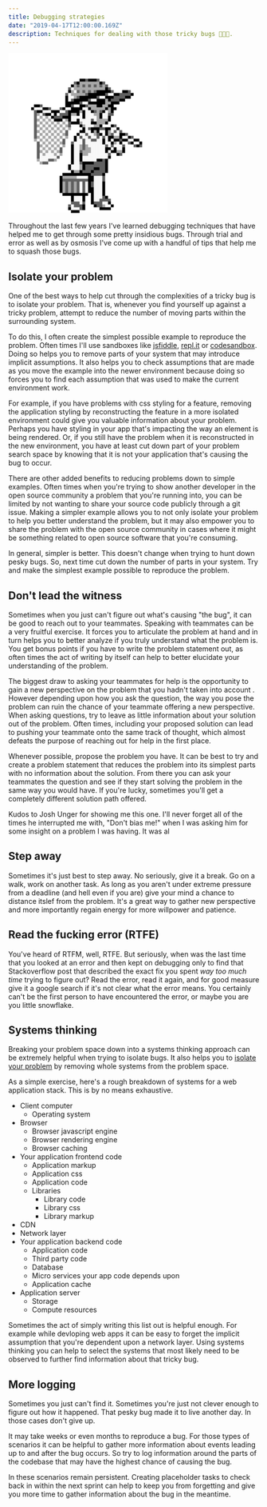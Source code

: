 ```yaml
---
title: Debugging strategies
date: "2019-04-17T12:00:00.169Z"
description: Techniques for dealing with those tricky bugs 🐛🐛🐛.
---
```


![](./bugcatcher.png)

Throughout the last few years I've learned debugging techniques that have helped me to get through some pretty insidious
bugs. Through trial and error as well as by osmosis I've come up with a handful of tips that help me to squash those
bugs.

## Isolate your problem

One of the best ways to help cut through the complexities of a tricky bug is to isolate your problem. That is,
whenever you find yourself up against a tricky problem, attempt to reduce the number of moving parts within the surrounding system.

To do this, I often create the simplest possible example to reproduce the problem. Often times I'll use sandboxes like [jsfiddle](https://jsfiddle.net),
[repl.it](https://repl.it) or [codesandbox](https://codesandbox.io). Doing so helps you to remove parts of your system
that may introduce implicit assumptions. It also helps you to check assumptions that are made as you move the example
into the newer environment because doing so forces you to find each assumption that was used to make the current environment work.

For example, if you have problems with css styling for a feature, removing the application styling by reconstructing the
feature in a more isolated environment could give you valuable information about your problem. Perhaps you
have styling in your app that's impacting the way an element is being rendered. Or, if you still have the problem
when it is reconstructed in the new environment, you have at least cut down part of your problem search space by knowing
that it is not your application that's causing the bug to occur.

There are other added benefits to reducing problems down to simple examples. Often times when you're trying to show another developer in the open source community a problem that you're running into, you can be limited by not wanting to share your source code publicly through a git issue. Making a simpler example allows you to not only isolate your problem to help you better understand the problem, but it may also empower you to share the problem with the open source community in cases where it might be something related to open source software that you're consuming.

In general, simpler is better. This doesn't change when trying to hunt down pesky bugs. So, next time cut down the number of parts in your system. Try and make the simplest example possible to reproduce the problem.

## Don't lead the witness

Sometimes when you just can't figure out what's causing "the bug", it can be good to reach out to your teammates. Speaking with
teammates can be a very fruitful exercise. It forces you to articulate the problem at hand and in turn helps you to
better analyze if you truly understand what the problem is. You get bonus points if you have to write the problem
statement out, as often times the act of writing by itself can help to better elucidate your understanding of the problem.

The biggest draw to asking your teammates for help is the opportunity to gain a new perspective on the problem that you hadn't taken into account
. However depending upon how you ask the question, the way you pose the problem can ruin the chance of your teammate offering a new perspective.
When asking questions, try to leave as little information about your solution out of the problem. Often times, including your
proposed solution can lead to pushing your teammate onto the same track of thought, which almost defeats the purpose of
reaching out for help in the first place.

Whenever possible, propose the problem you have. It can be best to try and create a problem statement that reduces the
problem into its simplest parts with no information about the solution. From there you can ask your teammates the
question and see if they start solving the problem in the same way you would have. If you're lucky, sometimes you'll get
a completely different solution path offered.

Kudos to Josh Unger for showing me this one. I'll never forget all of the times he interrupted me with, "Don't bias me!"
when I was asking him for some insight on a problem I was having. It was al

## Step away

Sometimes it's just best to step away. No seriously, give it a break. Go on a walk, work on another task. As long as you aren't under extreme pressure from a deadline (and hell even if you are) give your mind a chance to distance itslef from the problem. It's a great way to gather new perspective and more importantly regain energy for more willpower and patience.

## Read the fucking error (RTFE)

You've heard of RTFM, well, RTFE. But seriously, when was the last time that you looked at an error and then kept on debugging only to find that Stackoverflow post that described the exact fix you spent _way too much time_ trying to figure out? Read the error, read it again, and for good measure give it a google search if it's not clear what the error means. You certainly can't be the first person to have encountered the error, or maybe you are you little snowflake.

## Systems thinking

Breaking your problem space down into a systems thinking approach can be extremely helpful when trying to isolate bugs. It also helps you to [isolate your problem](#isolate-your-problem) by removing whole systems from the problem space.

As a simple exercise, here's a rough breakdown of systems for a web application stack. This is by no means exhaustive.

- Client computer
  - Operating system
- Browser
  - Browser javascript engine
  - Browser rendering engine
  - Browser caching
- Your application frontend code
  - Application markup
  - Application css
  - Application code
  - Libraries
    - Library code
    - Library css
    - Library markup
- CDN
- Network layer
- Your application backend code
  - Application code
  - Third party code
  - Database
  - Micro services your app code depends upon
  - Application cache
- Application server
  - Storage
  - Compute resources

Sometimes the act of simply writing this list out is helpful enough. For example while devloping web apps it can be easy to forget the implicit assumption that you're dependent upon a network layer. Using systems thinking you can help to select the systems that most likely need to be observed to further find information about that tricky bug.

## More logging

Sometimes you just can't find it. Sometimes you're just not clever enough to figure out how it happened. That pesky bug made it to live another day. In those cases don't give up.

It may take weeks or even months to reproduce a bug. For those types of scenarios it can be helpful to gather more information about events leading up to and after the bug occurs. So try to log information around the parts of the codebase that may have the highest chance of causing the bug.

In these scenarios remain persistent. Creating placeholder tasks to check back in within the next sprint can help to keep you from forgetting and give you more time to gather information about the bug in the meantime.
